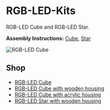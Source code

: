 # RGB-LED-Kits
RGB-LED Cube and RGB-LED Star.

**Assembly Instructions:**
[Cube](https://raw.github.com/watterott/RGB-LED-Kits/master/docu/rgb-led-cube_de.pdf), 
[Star](https://www.youtube.com/watch?v=gO_weM_413U)

![RGB-LED Cube](https://raw.github.com/watterott/RGB-LED-Cube/master/img/rgb-led-cube.jpg)


## Shop
* [RGB-LED Cube](http://www.watterott.com/en/RGB-LED-Cube-Light-Version)
* [RGB-LED Cube with wooden housing](http://www.watterott.com/en/RGB-LED-Cube-with-wooden-cabinet)
* [RGB-LED Cube with acrylic housing](http://www.watterott.com/en/RGB-LED-Cube-with-acrylic-housing)
* [RGB-LED Star with wooden housing](http://www.watterott.com/en/RGB-LED-Star-with-wooden-housing)
